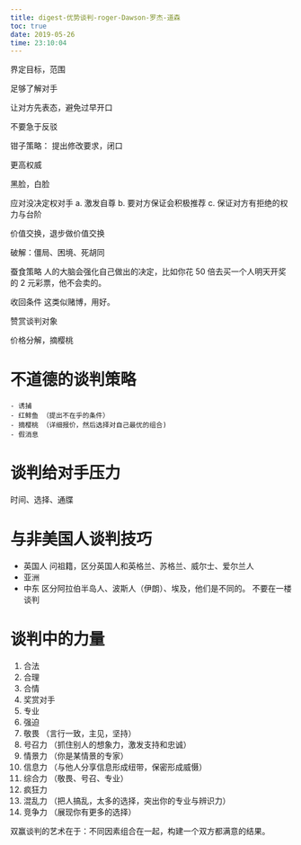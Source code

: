 ```yaml
---
title: digest-优势谈判-roger-Dawson-罗杰-道森
toc: true
date: 2019-05-26 
time: 23:10:04
---
```


界定目标，范围

足够了解对手

让对方先表态，避免过早开口

不要急于反驳

钳子策略： 提出修改要求，闭口

更高权威

黑脸，白脸 

应对没决定权对手
    a. 激发自尊
    b. 要对方保证会积极推荐
    c. 保证对方有拒绝的权力与台阶
    
价值交换，退步做价值交换

破解：僵局、困境、死胡同

蚕食策略
    人的大脑会强化自己做出的决定，比如你花 50 倍去买一个人明天开奖的 2 元彩票，他不会卖的。 

收回条件 这类似赌博，用好。

赞赏谈判对象

价格分解，摘樱桃

# 不道德的谈判策略
    - 诱捕 
    - 红鲱鱼 （提出不在乎的条件）
    - 摘樱桃 （详细报价，然后选择对自己最优的组合)
    - 假消息 
    
# 谈判给对手压力
时间、选择、通牒

# 与非美国人谈判技巧
- 英国人  问祖籍，区分英国人和英格兰、苏格兰、威尔士、爱尔兰人
- 亚洲
- 中东 
    区分阿拉伯半岛人、波斯人（伊朗）、埃及，他们是不同的。
    不要在一楼谈判

# 谈判中的力量
1. 合法
2. 合理
3. 合情
4. 奖赏对手
5. 专业
6. 强迫
7. 敬畏 （言行一致，主见，坚持）
8. 号召力 （抓住别人的想象力，激发支持和忠诚）
9. 情景力 （你是某情景的专家）
10. 信息力 （与他人分享信息形成纽带，保密形成威慑）
11. 综合力 （敬畏、号召、专业）
12. 疯狂力
13. 混乱力 （把人搞乱，太多的选择，突出你的专业与辨识力）
14. 竞争力 （展现你有更多的选择）

双赢谈判的艺术在于：不同因素组合在一起，构建一个双方都满意的结果。

